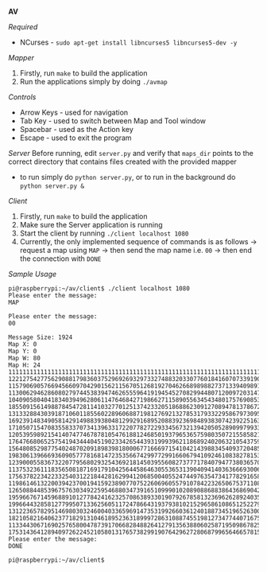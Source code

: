 **AV**

*Required*
 * NCurses - `sudo apt-get install libncurses5 libncurses5-dev -y`

*Mapper*
 1. Firstly, run `make` to build the application
 2. Run the applications simply by doing `./avmap`
 
_Controls_
 * Arrow Keys - used for navigation
 * Tab Key - used to switch between Map and Tool window
 * Spacebar - used as the Action key
 * Escape - used to exit the program


*Server*
Before running, edit `server.py` and verify that `maps_dir` points to the correct directory that contains files created with the provided mapper

 * to run simply do `python server.py`, or to run in the background do `python server.py &`

*Client*
 1. Firstly, run `make` to build the application
 2. Make sure the Server application is running
 3. Start the client by running `./client localhost 1080`
 4. Currently, the only implemented sequence of commands is as follows -> request a map using `MAP` -> then send the map name i.e. `00` -> then end the connection with `DONE`

_Sample Usage_
```
pi@raspberrypi:~/av/client$ ./client localhost 1080
Please enter the message:
MAP

Please enter the message:
00

Message Size: 1924
Map X: 0
Map Y: 0
Map W: 80
Map H: 24
11111111111111111111111111111111111111111111111111111111111111111111111111111111
12212754277562908817983603752969269329733274883203307760184160707339190983831343
11579069057669456609704290156211567051268192704626689898827371339409891199299614
11300629462860802797445383947462655596419194545270829944807120097203147888644199
10409058040418340394962806114764684271986627115890556345434801757690853273420337
18550915614988784547281141032770125137423320518688623091270894781378672591952054
13133288430391871060118556022896068871981276921327853179332295867973095300245785
16923914834905814291498839380481299291689520883923698489383074239225163034977983
17105071547083558337073413963317220778272293345673213942050528909979933346866089
12053959892154140747746787810547618812468501937965365759803507215585821830319017
17647668065257541943444045190233426544393199939621186892402063210543759082931737
15648085298775402487020918983981800067716669715410421439883454093720485060258343
19830613966693609057778168147235356674299772991660679410924610838278153058360370
12390005583673220779568029325436921814503955608273777178407947738036570020739752
11375323611183565081871691791042564458646305536531390409414036366693006368201408
17563782234223325403122184428162994120685004055247449763547341778291658529940057
11986146132200394237001941592389077075226069605579107842232650675371108686018255
12650884485396757630349225954688034739165109990102089088688386436869042402809480
19596676714596889101277842416232570863893301907926785813236962628924035286488386
19966443285812779950713362560511724786643193793810215296586108651252279919726497
13122365782951469803032460040336596914735319926603612401887345196526300115525692
18210582164062377182913104618952363189997286310887455198127347744071675340316749
11334430671690257658004787391706682848826412791356388060258719509867825879008050
17531436412894097262245210580131765738299190764296272806879965646657815947716993
Please enter the message: 
DONE

pi@raspberrypi:~/av/client$
```
